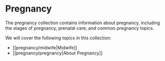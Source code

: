 # Pregnancy

The pregnancy collection contains information about pregnancy, including the stages of pregnancy, prenatal care, and common pregnancy topics.

We will cover the following topics in this collection:

- [[pregnancy/midwife|Midwife]]
- [[pregnancy/pregnancy|About Pregnancy]]
